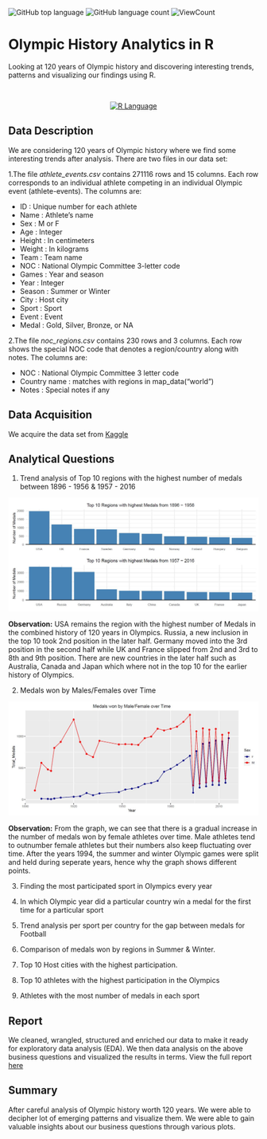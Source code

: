 ![GitHub top language](https://img.shields.io/github/languages/top/Thomas-George-T/Olympic-History-Analytics-in-R?style=flat)
![GitHub language count](https://img.shields.io/github/languages/count/Thomas-George-T/Olympic-History-Analytics-in-R?style=flat)
![ViewCount](https://views.whatilearened.today/views/github/Thomas-George-T/Olympic-History-Analytics-in-R.svg?cache=remove)

# Olympic History Analytics in R

Looking at 120 years of Olympic history and discovering interesting trends, patterns and visualizing our findings using R.

<br>

<p align="center">
	<a href="#">
		<img src="https://raw.githubusercontent.com/Thomas-George-T/Thomas-George-T/master/assets/r-lang.svg" alt="R Language" title="R" hspace=80 />
	</a>
</p>



## Data Description

We are considering 120 years of Olympic history where we find some interesting trends after analysis. There are two files in our data set:

1.The file *athlete_events.csv* contains 271116 rows and 15 columns. Each row corresponds to an individual athlete competing in an individual Olympic event (athlete-events). The columns are:

- ID : Unique number for each athlete
- Name : Athlete’s name
- Sex : M or F
- Age : Integer
- Height : In centimeters
- Weight : In kilograms
- Team : Team name
- NOC : National Olympic Committee 3-letter code
- Games : Year and season
- Year : Integer
- Season : Summer or Winter
- City : Host city
- Sport : Sport
- Event : Event
- Medal : Gold, Silver, Bronze, or NA

2.The file *noc_regions.csv* contains 230 rows and 3 columns. Each row shows the special NOC code that denotes a region/country along with notes. The columns are:

- NOC : National Olympic Committee 3 letter code
- Country name : matches with regions in map_data(“world”)
- Notes : Special notes if any

## Data Acquisition

We acquire the data set from [Kaggle](https://www.kaggle.com/heesoo37/120-years-of-olympic-historyathletes-and-results?select=athlete_events.csv)

## Analytical Questions

1. Trend analysis of Top 10 regions with the highest number of medals between 1896 - 1956 & 1957 - 2016

<p align="center">
	<a href="#">
		<img src="assets/q1.JPG" />
	</a>
</p>

**Observation:** USA remains the region with the highest number of Medals in the combined history of 120 years in Olympics. Russia, a new inclusion in the top 10 took 2nd position in the later half. Germany moved into the 3rd position in the second half while UK and France slipped from 2nd and 3rd to 8th and 9th position. There are new countries in the later half such as Australia, Canada and Japan which where not in the top 10 for the earlier history of Olympics.

2. Medals won by Males/Females over Time

<p align="center">
	<a href="#">
		<img src="assets/q2.JPG" />
	</a>
</p>

**Observation:** From the graph, we can see that there is a gradual increase in the number of medals won by female athletes over time. Male athletes tend to outnumber female athletes but their numbers also keep fluctuating over time. After the years 1994, the summer and winter Olympic games were split and held during seperate years, hence why the graph shows different points.

3. Finding the most participated sport in Olympics every year


4. In which Olympic year did a particular country win a medal for the first time for a particular sport
5. Trend analysis per sport per country for the gap between medals for Football
6. Comparison of medals won by regions in Summer & Winter.	
7. Top 10 Host cities with the highest participation.
8. Top 10 athletes with the highest participation in the Olympics
9. Athletes with the most number of medals in each sport

## Report
We cleaned, wrangled, structured and enriched our data to make it ready for exploratory data analysis (EDA). We then data analysis on the above business questions and visualized the results in terms.
View the full report [here](https://github.com/Thomas-George-T/Olympic-History-Analytics-in-R/blob/main/Olympic-History.pdf)

## Summary
After careful analysis of Olympic history worth 120 years. We were able to decipher lot of emerging patterns and visualize them. We were able to gain valuable insights about our business questions through various plots.
